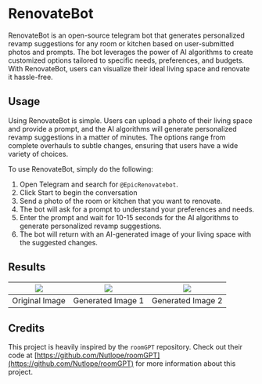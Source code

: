 # RenovateBot

RenovateBot is an open-source telegram bot that generates personalized revamp suggestions for any room or kitchen based on user-submitted photos and prompts. The bot leverages the power of AI algorithms to create customized options tailored to specific needs, preferences, and budgets. With RenovateBot, users can visualize their ideal living space and renovate it hassle-free.

## Usage

Using RenovateBot is simple. Users can upload a photo of their living space and provide a prompt, and the AI algorithms will generate personalized revamp suggestions in a matter of minutes. The options range from complete overhauls to subtle changes, ensuring that users have a wide variety of choices.

To use RenovateBot, simply do the following:

1. Open Telegram and search for `@EpicRenovatebot`.
2. Click Start to begin the conversation
3. Send a photo of the room or kitchen that you want to renovate.
4. The bot will ask for a prompt to understand your preferences and needs.
5. Enter the prompt and wait for 10-15 seconds for the AI algorithms to generate personalized revamp suggestions.
6. The bot will return with an AI-generated image of your living space with the suggested changes.


## Results

| <img src="https://user-images.githubusercontent.com/23010645/222925993-f5a3fdfa-7991-4b0d-8ba2-65399ee199e6.jpeg"> | <img src="https://user-images.githubusercontent.com/23010645/222926002-d85ef213-3ff2-4cdc-b6c9-c1e3d6e18afd.png"> | <img src="https://user-images.githubusercontent.com/23010645/222926321-a245811b-b95f-4f80-8cb5-ed18292407fb.jpeg"> |
|:-----------------------:|:-----------------------:|:-----------------------:|
| Original Image | Generated Image 1| Generated Image 2


## Credits

This project is heavily inspired by the `roomGPT` repository. Check out their code at [https://github.com/Nutlope/roomGPT](https://github.com/Nutlope/roomGPT) for more information about this project.
